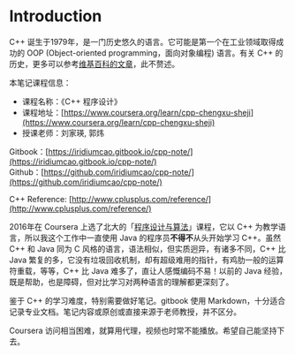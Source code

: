 # Introduction

C++ 诞生于1979年，是一门历史悠久的语言。它可能是第一个在工业领域取得成功的 OOP \(Object-oriented programming，面向对象编程\) 语言。有关 C++ 的历史，更多可以参考[维基百科的文章](https://en.wikipedia.org/wiki/C%2B%2B)，此不赘述。

本笔记课程信息：

* 课程名称：《C++ 程序设计》 
* 课程地址：[https://www.coursera.org/learn/cpp-chengxu-sheji](https://www.coursera.org/learn/cpp-chengxu-sheji)
* 授课老师：刘家瑛, 郭炜

Gitbook：[https://iridiumcao.gitbook.io/cpp-note/](https://iridiumcao.gitbook.io/cpp-note/)  
Github：[https://github.com/iridiumcao/cpp-note/](https://github.com/iridiumcao/cpp-note/)

C++ Reference: [http://www.cplusplus.com/reference/](http://www.cplusplus.com/reference/)

2016年在 Coursera 上选了北大的「[程序设计与算法](https://www.coursera.org/specializations/biancheng-suanfa)」课程，它以 C++ 为教学语言，所以我这个工作中一直使用 Java 的程序员**不得不**从头开始学习 C++。虽然 C++ 和 Java 同为 C 风格的语言，语法相似，但实质迥异，有诸多不同，C++ 比 Java 繁复的多，它没有垃圾回收机制，却有超级难用的指针，有鸡肋一般的运算符重载，等等，C++ 比 Java 难多了，直让人感慨编码不易！以前的 Java 经验，既是帮助，也是障碍，但对比学习对两种语言的理解都更深刻了。

鉴于 C++ 的学习难度，特别需要做好笔记。gitbook 使用 Markdown，十分适合记录专业文档。笔记内容或原创或直接来源于老师教授，并不区分。

Coursera 访问相当困难，就算用代理，视频也时常不能播放。希望自己能坚持下去。

